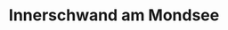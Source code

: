 ---
title: Innerschwand am Mondsee
url: /innerschwand-am-mondsee/
latitude: 47.842
longitude: 13.433
---